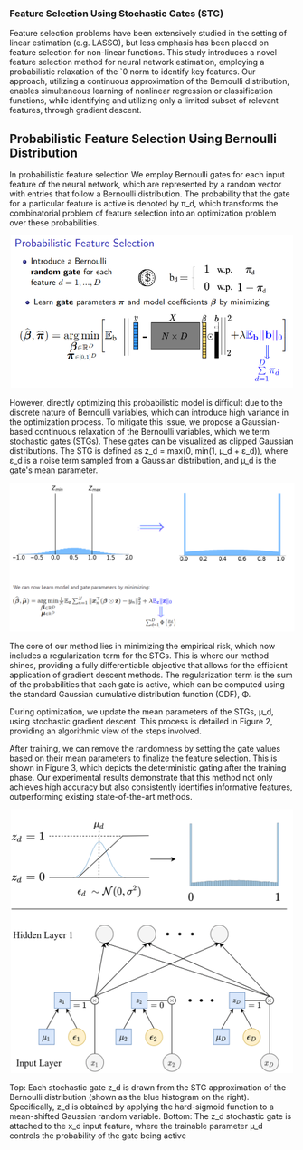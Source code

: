### Feature Selection Using Stochastic Gates (STG)
Feature selection problems have been extensively
studied in the setting of linear estimation (e.g. LASSO), but less emphasis has been placed on feature selection for non-linear functions.
This study introduces a novel feature selection method for neural network estimation, employing a probabilistic relaxation of the `0 norm to identify key features. Our approach, utilizing a continuous approximation of the Bernoulli distribution, enables simultaneous learning of nonlinear regression or classification functions, while identifying and utilizing only a limited subset of relevant features, through gradient descent.

## Probabilistic Feature Selection Using Bernoulli Distribution
In probabilistic feature selection We employ Bernoulli gates for each input feature of the neural network, which are represented by a random vector with entries that follow a Bernoulli distribution. The probability that the gate for a particular feature is active is denoted by π_d, which transforms the combinatorial problem of feature selection into an optimization problem over these probabilities.

<p align="center">
  <img src="Prob_Feature_Selection_fig2.png" alt="Probabilistic_Feature_Selection" width="500"/>
</p>


However, directly optimizing this probabilistic model is difficult due to the discrete nature of Bernoulli variables, which can introduce high variance in the optimization process. To mitigate this issue, we propose a Gaussian-based continuous relaxation of the Bernoulli variables, which we term stochastic gates (STGs). These gates can be visualized as clipped Gaussian distributions. The STG is defined as z_d = max(0, min(1, µ_d + ε_d)), where ε_d is a noise term sampled from a Gaussian distribution, and µ_d is the gate's mean parameter.

<p align="center">
  <img src="Gauusian_relax_fig3.png" alt="Gauusian_Relaxation" width="700"/>
</p>


The core of our method lies in minimizing the empirical risk, which now includes a regularization term for the STGs. This is where our method shines, providing a fully differentiable objective that allows for the efficient application of gradient descent methods. The regularization term is the sum of the probabilities that each gate is active, which can be computed using the standard Gaussian cumulative distribution function (CDF), Φ.

During optimization, we update the mean parameters of the STGs, µ_d, using stochastic gradient descent. This process is detailed in Figure 2, providing an algorithmic view of the steps involved.

After training, we can remove the randomness by setting the gate values based on their mean parameters to finalize the feature selection. This is shown in Figure 3, which depicts the deterministic gating after the training phase. Our experimental results demonstrate that this method not only achieves high accuracy but also consistently identifies informative features, outperforming existing state-of-the-art methods.






<p align="center">
  <img src="stg_figure1_left.png" alt="stg_image" width="500"/>
</p>

Top: Each stochastic gate z_d is drawn from the STG approximation of the Bernoulli distribution (shown as the blue histogram on the right). Specifically, z_d is obtained by applying the hard-sigmoid function to a mean-shifted Gaussian random variable. Bottom: The z_d stochastic gate is attached to the x_d input feature, where the trainable parameter µ_d controls the probability of the gate being active

